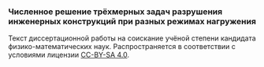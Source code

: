 ### Численное решение трёхмерных задач разрушения инженерных конструкций при разных режимах нагружения

Текст диссертационной работы на соискание учёной степени кандидата физико-математических наук. Распространяется в соответствии с условиями лицензии [CC-BY-SA 4.0](http://creativecommons.org/licenses/by-sa/4.0/).
